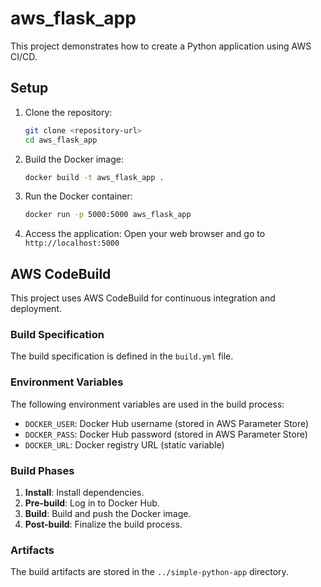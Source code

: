 # aws_flask_app

This project demonstrates how to create a Python application using AWS CI/CD.

## Setup

1. Clone the repository:
    ```sh
    git clone <repository-url>
    cd aws_flask_app
    ```

2. Build the Docker image:
    ```sh
    docker build -t aws_flask_app .
    ```

3. Run the Docker container:
    ```sh
    docker run -p 5000:5000 aws_flask_app
    ```

4. Access the application:
    Open your web browser and go to `http://localhost:5000`

## AWS CodeBuild

This project uses AWS CodeBuild for continuous integration and deployment.

### Build Specification

The build specification is defined in the `build.yml` file.

### Environment Variables

The following environment variables are used in the build process:

- `DOCKER_USER`: Docker Hub username (stored in AWS Parameter Store)
- `DOCKER_PASS`: Docker Hub password (stored in AWS Parameter Store)
- `DOCKER_URL`: Docker registry URL (static variable)

### Build Phases

1. **Install**: Install dependencies.
2. **Pre-build**: Log in to Docker Hub.
3. **Build**: Build and push the Docker image.
4. **Post-build**: Finalize the build process.

### Artifacts

The build artifacts are stored in the `../simple-python-app` directory.
